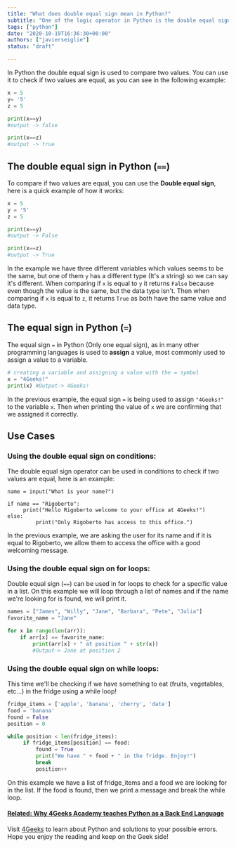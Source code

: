 ```yaml
---
title: "What does double equal sign mean in Python?"
subtitle: "One of the logic operator in Python is the double equal sign. This operator is used to check if one value is equal to another, sensitive to the value type."
tags: ["python"]
date: "2020-10-19T16:36:30+00:00"
authors: ["javierseiglie"]
status: "draft"

---
```


In Python the double equal sign is used to compare two values. You can use it to check if two values are equal, as you can see in the following example:

```python
x = 5
y= '5'
z = 5

print(x==y) 
#output -> false

print(x==z) 
#output -> true
```

## The double equal sign in Python (`==`)

To compare if two values are equal, you can use the **Double equal sign**, here is a quick example of how it works:
```python
x = 5
y = '5'
z = 5

print(x==y) 
#output -> False

print(x==z) 
#output -> True
```

In the example we have three different variables which values seems to be the same, but one of them `y` has a different type (It's a string) so we can say it's different. When comparing if `x` is equal to `y` it returns `False` because even though the value is the same, but the data type isn't. Then when comparing if `x` is equal to `z`, it returns `True` as both have the same value and data type.

## The equal sign in Python (`=`)

The equal sign `=` in Python (Only one equal sign), as in many other programming languages is used to **assign** a value, most commonly used to assign a value to a variable.

```python 
# creating a variable and assigning a value with the = symbol
x = "4Geeks!"
print(x) #Output-> 4Geeks!
```

In the previous example, the equal sign `=` is being used to assign `"4Geeks!"` to the variable `x`. Then when printing the value of `x` we are confirming that we assigned it correctly.

## Use Cases

### Using the double equal sign on conditions:

The double equal sign operator can be used in conditions to check if two values are equal, here is an example:

```
name = input("What is your name?")

if name == "Rigoberto":
     print("Hello Rigoberto welcome to your office at 4Geeks!")
else:
		 print("Only Rigoberto has access to this office.")
```

In the previous example, we are asking the user for its name and if it is equal to Rigoberto, we allow them to access the office with a good welcoming message.

### Using the double equal sign on for loops:

Double equal sign (`==`) can be used in for loops to check for a specific value in a list. On this example we will loop through a list of names and if the name we're looking for is found, we will print it.

```python
names = ["James", "Willy", "Jane", "Barbara", "Pete", "Julia"]
favorite_name = "Jane"

for x in range(len(arr)):
    if arr[x] == favorite_name:
        print(arr[x] + " at position " + str(x))
        #Output-> Jane at position 2
```

### Using the double equal sign on while loops:

This time we'll be checking if we have something to eat (fruits, vegetables, etc...) in the fridge using a while loop!

```python
fridge_items = ['apple', 'banana', 'cherry', 'date']
food = 'banana'
found = False
position = 0

while position < len(fridge_items):
     if fridge_items[position] == food:
         found = True
         print("We have " + food + " in the fridge. Enjoy!")
         break
		 position++
```

On this example we have a list of fridge_items and a food we are looking for in the list. If the food is found, then we print a message and break the while loop.

#### [**Related: Why 4Geeks Academy teaches Python as a Back End Language**](https://4geeksacademy.com/us/python-bootcamp/why-we-teach-python-4geeks)

Visit [4Geeks](https://4geeks.com/) to learn about Python and solutions to your possible errors. Hope you enjoy the reading and keep on the Geek side!